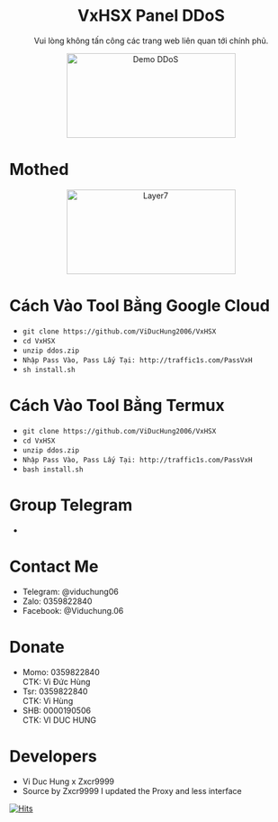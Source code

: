 <h1 align="center">VxHSX Panel DDoS</h1>
  
<p align="center">Vui lòng không tấn công các trang web liên quan tới chính phủ.</p>

<p align="center"><img src="https://i.imgur.com/RxA145Y.jpeg" width="300" height="150" alt="Demo DDoS"></p>

# Mothed
<p align="center"><img src="https://i.imgur.com/jSgBTTP.jpeg" width="300" height="150" alt="Layer7"></p>

# Cách Vào Tool Bằng Google Cloud 
* ```git clone https://github.com/ViDucHung2006/VxHSX```
* ```cd VxHSX```
* ```unzip ddos.zip```
* ```Nhập Pass Vào, Pass Lấy Tại: http://traffic1s.com/PassVxH```
* ```sh install.sh```
# Cách Vào Tool Bằng Termux
* ```git clone https://github.com/ViDucHung2006/VxHSX```
* ```cd VxHSX```
* ```unzip ddos.zip```
* ```Nhập Pass Vào, Pass Lấy Tại: http://traffic1s.com/PassVxH```
* ```bash install.sh```
# Group Telegram 
* 
# Contact Me 
* Telegram: @viduchung06
* Zalo: 0359822840
* Facebook: @Viduchung.06

# Donate 
* Momo: 0359822840 <br>
CTK: Vi Đức Hùng 
* Tsr: 0359822840 <br>
CTK: Vi Hùng
* SHB: 0000190506 <br>
CTK: VI DUC HUNG 

# Developers
* Vi Duc Hung x Zxcr9999
* Source by Zxcr9999 I updated the Proxy and less interface

[![Hits](https://hits.seeyoufarm.com/api/count/incr/badge.svg?url=https://github.com/ViDucHung2006/VxHSXhit-counter&count_bg=%230BD4FF&title_bg=%23525050&icon=github.svg&icon_color=%23000000&title=Views&edge_flat=true)](https://hits.seeyoufarm.com)



